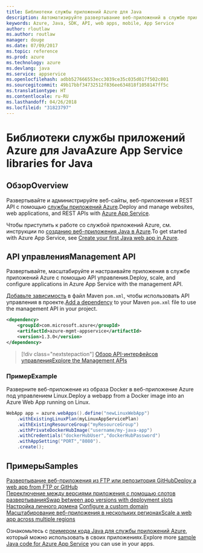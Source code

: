 ```yaml
---
title: Библиотеки службы приложений Azure для Java
description: Автоматизируйте развертывание веб-приложений в службе приложений Azure с помощью API-интерфейсов управления Azure.
keywords: Azure, Java, SDK, API, web apps, mobile, App Service
author: rloutlaw
ms.author: routlaw
manager: douge
ms.date: 07/09/2017
ms.topic: reference
ms.prod: azure
ms.technology: azure
ms.devlang: java
ms.service: appservice
ms.openlocfilehash: adbb527666553ecc3039ce35c035d017f502c801
ms.sourcegitcommit: 49b17bbf34732512f836ee634818f1058147ff5c
ms.translationtype: HT
ms.contentlocale: ru-RU
ms.lasthandoff: 04/26/2018
ms.locfileid: "31823797"
---
```

# <a name="azure-app-service-libraries-for-java"></a><span data-ttu-id="f28d0-104">Библиотеки службы приложений Azure для Java</span><span class="sxs-lookup"><span data-stu-id="f28d0-104">Azure App Service libraries for Java</span></span>

## <a name="overview"></a><span data-ttu-id="f28d0-105">Обзор</span><span class="sxs-lookup"><span data-stu-id="f28d0-105">Overview</span></span>

<span data-ttu-id="f28d0-106">Развертывайте и администрируйте веб-сайты, веб-приложения и REST API с помощью [службы приложений Azure](/azure/app-service).</span><span class="sxs-lookup"><span data-stu-id="f28d0-106">Deploy and manage websites, web applications, and REST APIs with [Azure App Service](/azure/app-service).</span></span>

<span data-ttu-id="f28d0-107">Чтобы приступить к работе со службой приложений Azure, см. инструкции по [созданию веб-приложения Java в Azure](/azure/app-service-web/app-service-web-get-started-java).</span><span class="sxs-lookup"><span data-stu-id="f28d0-107">To get started with Azure App Service, see [Create your first Java web app in Azure](/azure/app-service-web/app-service-web-get-started-java).</span></span>

## <a name="management-api"></a><span data-ttu-id="f28d0-108">API управления</span><span class="sxs-lookup"><span data-stu-id="f28d0-108">Management API</span></span>

<span data-ttu-id="f28d0-109">Развертывайте, масштабируйте и настраивайте приложения в службе приложений Azure с помощью API управления.</span><span class="sxs-lookup"><span data-stu-id="f28d0-109">Deploy, scale, and configure applications in Azure App Service with the management API.</span></span>

<span data-ttu-id="f28d0-110">[Добавьте зависимость](https://maven.apache.org/guides/getting-started/index.html#How_do_I_use_external_dependencies) в файл Maven `pom.xml`, чтобы использовать API управления в проекте.</span><span class="sxs-lookup"><span data-stu-id="f28d0-110">[Add a dependency](https://maven.apache.org/guides/getting-started/index.html#How_do_I_use_external_dependencies) to your Maven `pom.xml` file to use the management API in your project.</span></span>

```XML
<dependency>
    <groupId>com.microsoft.azure</groupId>
    <artifactId>azure-mgmt-appservice</artifactId>
    <version>1.3.0</version>
</dependency>
```   

> [!div class="nextstepaction"]
> [<span data-ttu-id="f28d0-111">Обзор API-интерфейсов управления</span><span class="sxs-lookup"><span data-stu-id="f28d0-111">Explore the Management APIs</span></span>](/java/api/overview/azure/appservice/management)

### <a name="example"></a><span data-ttu-id="f28d0-112">Пример</span><span class="sxs-lookup"><span data-stu-id="f28d0-112">Example</span></span>

<span data-ttu-id="f28d0-113">Разверните веб-приложение из образа Docker в веб-приложение Azure под управлением Linux.</span><span class="sxs-lookup"><span data-stu-id="f28d0-113">Deploy a webapp from a Docker image into an Azure Web App running on Linux.</span></span>

```java
WebApp app = azure.webApps().define("newLinuxWebApp")
    .withExistingLinuxPlan(myLinuxAppServicePlan)
    .withExistingResourceGroup("myResourceGroup")
    .withPrivateDockerHubImage("username/my-java-app")
    .withCredentials("dockerHubUser","dockerHubPassword")
    .withAppSetting("PORT","8080").
    .create();
```

## <a name="samples"></a><span data-ttu-id="f28d0-114">Примеры</span><span class="sxs-lookup"><span data-stu-id="f28d0-114">Samples</span></span>

<span data-ttu-id="f28d0-115">[Развертывание веб-приложения из FTP или репозитория GitHub][1]</span><span class="sxs-lookup"><span data-stu-id="f28d0-115">[Deploy a web app from FTP or GitHub][1]</span></span>  
<span data-ttu-id="f28d0-116">[Переключение между версиями приложения с помощью слотов развертывания][2]</span><span class="sxs-lookup"><span data-stu-id="f28d0-116">[Swap between app versions with deployment slots][2]</span></span>  
<span data-ttu-id="f28d0-117">[Настройка личного домена][3] </span><span class="sxs-lookup"><span data-stu-id="f28d0-117">[Configure a custom domain][3] </span></span>  
<span data-ttu-id="f28d0-118">[Масштабирование веб-приложения в нескольких регионах][4]</span><span class="sxs-lookup"><span data-stu-id="f28d0-118">[Scale a web app across multiple regions][4]</span></span>   

<span data-ttu-id="f28d0-119">Ознакомьтесь с [примером кода Java для службы приложений Azure](https://azure.microsoft.com/resources/samples/?platform=java&term=appservice), который можно использовать в своих приложениях.</span><span class="sxs-lookup"><span data-stu-id="f28d0-119">Explore more [sample Java code for Azure App Service](https://azure.microsoft.com/resources/samples/?platform=java&term=appservice) you can use in your apps.</span></span>

[1]: ../docs-ref-conceptual/java-sdk-configure-webapp-sources.md
[2]: https://azure.microsoft.com/resources/samples/app-service-java-manage-staging-and-production-slots-for-web-apps/
[3]: https://azure.microsoft.com/resources/samples/app-service-java-manage-web-apps-with-custom-domains/
[4]: https://azure.microsoft.com/resources/samples/app-service-java-scale-web-apps-on-linux/
